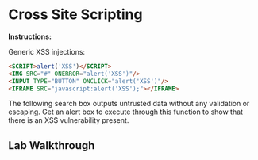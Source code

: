# Cross Site Scripting

**Instructions:**

Generic XSS injections:
```HTML
<SCRIPT>alert('XSS')</SCRIPT>
<IMG SRC="#" ONERROR="alert('XSS')"/>
<INPUT TYPE="BUTTON" ONCLICK="alert('XSS')"/>
<IFRAME SRC="javascript:alert('XSS');"></IFRAME>
```

The following search box outputs untrusted data without any validation or escaping. Get an alert box to execute through this function to show that there is an XSS vulnerability present.

## Lab Walkthrough
